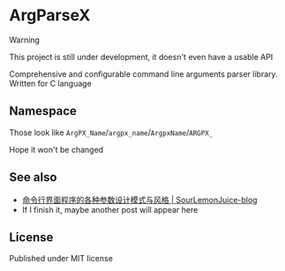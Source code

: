 # ArgParseX

> [!WARNING]
> This project is still under development, it doesn't even have a usable API

Comprehensive and configurable command line arguments parser library.\
Written for C language

## Namespace

Those look like `ArgPX_Name`/`argpx_name`/`ArgpxName`/`ARGPX_`

Hope it won't be changed

## See also

- [命令行界面程序的各种参数设计模式与风格 | SourLemonJuice-blog](https://sourlemonjuice.github.io/SourLemonJuice-blog/posts2/2024/09/command-line-style)
- If I finish it, maybe another post will appear here

## License

Published under MIT license
